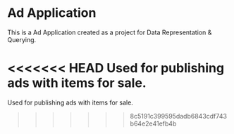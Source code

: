 # Ad Application

This is a Ad Application created as a project for Data Representation & Querying.

<<<<<<< HEAD
Used for publishing ads with items for sale.
=======
Used for publishing ads with items for sale.
>>>>>>> 8c5191c399595dadb6843cdf743b64e2e41efb4b
